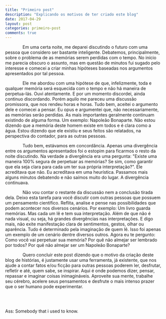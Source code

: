 ```yaml
---
title: "Primeiro post"
description: "Explicando os motivos de ter criado este blog"
date: 2017-04-29
layout: post
categories: primeiro-post
comments: true
---
```


<p class="text-justify np">&emsp;&emsp;&emsp;&emsp;Em uma certa noite, me deparei discutindo o futuro com uma
pessoa que considero ser bastante inteligente. Debatemos, principalmente, sobre o problema
de as memórias serem perdidas com o tempo. No início me parecia obscuro o assunto, mas em
questão de minutos fui sugado pelo interesse e comecei a criar minhas hipóteses baseadas nos
argumentos apresentados por tal pessoa.</p>

<p class="text-justify np">&emsp;&emsp;&emsp;&emsp;Ele me abordou com uma hipótese de que, infelizmente,
toda e qualquer memória será esquecida com o tempo e não há maneira de perpetua-lás. Ouvi atentamente.
E por um momento discordei, ainda continuo discordando. Porém aquilo me pareceu uma discussão promissora,
que nos rendeu horas e horas. Tudo bem, aceitei o argumento dele e comecei a pensar. Eu
opus e argumentei que, não necessariamente, as memórias serão perdidas. As mais importantes geralmente
continuam existindo de alguma forma. Um exemplo: Napoleão Bonaparte. Não estou dizendo que a memória deste
homem existe em todos e é clara como a água. Estou dizendo que ele existiu e seus feitos são relatados, na
perspectiva do contador, para as outras pessoas.</p>

<p class="text-justify np">&emsp;&emsp;&emsp;&emsp;Tudo bem, estávamos em concordância. Apenas uma divergência
entre os argumentos apresentados foi o estopim para ficarmos o resto da noite discutindo. Na verdade a
divergência era uma pergunta: "Existe uma maneira 100% segura de perpetuar as memórias? Se sim, como garantir
que ela seja clara para cada um ter sua própria interpretação?". Ele acreditava que
não. Eu acreditava em uma heurística. Passamos mais alguns minutos debatendo e não saímos muito do lugar. A
divergência continuava.</p>

<p class="text-justify np">&emsp;&emsp;&emsp;&emsp;Não vou contar o restante da discussão nem a conclusão tirada dela.
Deixo esta tarefa para você discutir com outras pessoas que possuem um pensamento científico. Reflita, analise e pense
nas possibilidades que podem acontecer nos diversos cenários. Por exemplo: Um livro guarda memórias. Mas cada um lê
e tem sua interpretação. Além de que não é nada visual, ou seja, há grandes divergências nas interpretações. E digo
mais, não exite manifestação clara de sentimentos, gestos, olhar ou aparência. Tudo é determinado pela imaginação
de quem lê. Isso foi apenas um exemplo de um cenário dentre diversos outros. Agora eu te pergunto: Como você vai
perpetuar sua memória? Por quê não almejar ser lembrado por todos? Por quê não almejar ser um Napoleão Bonaparte?</p>

<p class="text-justify np">&emsp;&emsp;&emsp;&emsp;Quero concluir este post dizendo que o motivo da criação
deste blog de histórias, é justamente usar uma ferramenta, já existente, que nos ajude a contar fatos e/ou ficção
para outras pessoas poderem ler, desfrutar, refletir e até, quem sabe, se inspirar. Aqui é onde podemos dizer,
pensar, repassar e imaginar coisas inimagináveis. Aproveite sua mente, trabalhe seu cérebro, acelere seus pensamentos
e desfrute o mais intenso prazer que o ser humano pode experimentar.</p>

<br><br>
<p class="text-right">Ass: Somebody that i used to know.</p>